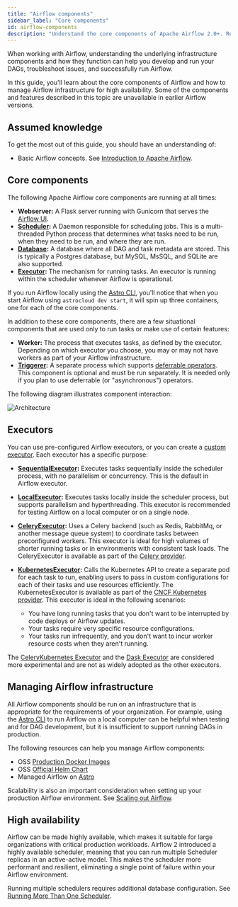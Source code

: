 ```yaml
---
title: "Airflow components"
sidebar_label: "Core components"
id: airflow-components
description: "Understand the core components of Apache Airflow 2.0+. Review their functions and find out which components to run for specific use cases."
---
```


When working with Airflow, understanding the underlying infrastructure components and how they function can help you develop and run your DAGs, troubleshoot issues, and successfully run Airflow.

In this guide, you'll learn about the core components of Airflow and how to manage Airflow infrastructure for high availability. Some of the components and features described in this topic are unavailable in earlier Airflow versions.

## Assumed knowledge

To get the most out of this guide, you should have an understanding of:

- Basic Airflow concepts. See [Introduction to Apache Airflow](intro-to-airflow.md).

## Core components

The following Apache Airflow core components are running at all times: 

- **Webserver:** A Flask server running with Gunicorn that serves the [Airflow UI](airflow-ui.md).
- **[Scheduler](https://airflow.apache.org/docs/apache-airflow/stable/administration-and-deployment/scheduler.html):** A Daemon responsible for scheduling jobs. This is a multi-threaded Python process that determines what tasks need to be run, when they need to be run, and where they are run.
- **[Database](https://airflow.apache.org/docs/apache-airflow/stable/howto/set-up-database.html):** A database where all DAG and task metadata are stored. This is typically a Postgres database, but MySQL, MsSQL, and SQLite are also supported.
- **[Executor](https://airflow.apache.org/docs/apache-airflow/stable/executor/index.html):** The mechanism for running tasks. An executor is running within the scheduler whenever Airflow is operational.

If you run Airflow locally using the [Astro CLI](https://docs.astronomer.io/astro/install-cli), you'll notice that when you start Airflow using `astrocloud dev start`, it will spin up three containers, one for each of the core components.

In addition to these core components, there are a few situational components that are used only to run tasks or make use of certain features:

- **Worker:** The process that executes tasks, as defined by the executor. Depending on which executor you choose, you may or may not have workers as part of your Airflow infrastructure.
- **[Triggerer](https://airflow.apache.org/docs/apache-airflow/stable/authoring-and-scheduling/deferring.html):** A separate process which supports [deferrable operators](deferrable-operators.md). This component is optional and must be run separately. It is needed only if you plan to use deferrable (or "asynchronous") operators. 

The following diagram illustrates component interaction:

![Architecture](/img/guides/airflow_component_architecture.png)

## Executors

You can use pre-configured Airflow executors, or you can create a [custom executor](https://airflow.apache.org/docs/apache-airflow/stable/executor/index.html). Each executor has a specific purpose:

- **[SequentialExecutor](https://airflow.apache.org/docs/apache-airflow/stable/executor/sequential.html):** Executes tasks sequentially inside the scheduler process, with no parallelism or concurrency. This is the default in Airflow executor.
- **[LocalExecutor](https://airflow.apache.org/docs/apache-airflow/stable/executor/local.html):** Executes tasks locally inside the scheduler process, but supports parallelism and hyperthreading. This executor is recommended for testing Airflow on a local computer or on a single node.
- **[CeleryExecutor](https://airflow.apache.org/docs/apache-airflow/stable/executor/celery.html):** Uses a Celery backend (such as Redis, RabbitMq, or another message queue system) to coordinate tasks between preconfigured workers. This executor is ideal for high volumes of shorter running tasks or in environments with consistent task loads. The CeleryExecutor is available as part of the [Celery provider](https://registry.astronomer.io/providers/apache-airflow-providers-celery/versions/latest).
- **[KubernetesExecutor](https://airflow.apache.org/docs/apache-airflow/stable/executor/kubernetes.html):** Calls the Kubernetes API to create a separate pod for each task to run, enabling users to pass in custom configurations for each of their tasks and use resources efficiently. The KubernetesExecutor is available as part of the [CNCF Kubernetes provider](https://registry.astronomer.io/providers/apache-airflow-providers-cncf-kubernetes/versions/latest). This executor is ideal in the following scenarios: 

    - You have long running tasks that you don't want to be interrupted by code deploys or Airflow updates.
    - Your tasks require very specific resource configurations.
    - Your tasks run infrequently, and you don't want to incur worker resource costs when they aren't running.

The [CeleryKubernetes Executor](https://airflow.apache.org/docs/apache-airflow/stable/executor/celery_kubernetes.html) and the [Dask Executor](https://airflow.apache.org/docs/apache-airflow/stable/executor/dask.html) are considered more experimental and are not as widely adopted as the other executors.

## Managing Airflow infrastructure

All Airflow components should be run on an infrastructure that is appropriate for the requirements of your organization. For example, using the [Astro CLI](https://docs.astronomer.io/astro/install-cli) to run Airflow on a local computer can be helpful when testing and for DAG development, but it is insufficient to support running DAGs in production. 

The following resources can help you manage Airflow components:

- OSS [Production Docker Images](https://airflow.apache.org/docs/apache-airflow/stable/installation/index.html#using-production-docker-images)
- OSS [Official Helm Chart](https://airflow.apache.org/docs/apache-airflow/stable/installation/index.html#using-official-airflow-helm-chart)
- Managed Airflow on [Astro](https://www.astronomer.io/product/)

Scalability is also an important consideration when setting up your production Airflow environment. See [Scaling out Airflow](airflow-scaling-workers.md).

## High availability

Airflow can be made highly available, which makes it suitable for large organizations with critical production workloads. Airflow 2 introduced a highly available scheduler, meaning that you can run multiple Scheduler replicas in an active-active model. This makes the scheduler more performant and resilient, eliminating a single point of failure within your Airflow environment. 

Running multiple schedulers requires additional database configuration. See [Running More Than One Scheduler](https://airflow.apache.org/docs/apache-airflow/stable/administration-and-deployment/scheduler.html#running-more-than-one-scheduler).
